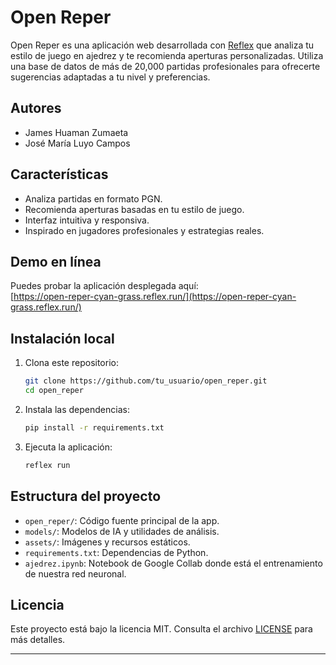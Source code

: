 # Open Reper

Open Reper es una aplicación web desarrollada con [Reflex](https://reflex.dev/) que analiza tu estilo de juego en ajedrez y te recomienda aperturas personalizadas. Utiliza una base de datos de más de 20,000 partidas profesionales para ofrecerte sugerencias adaptadas a tu nivel y preferencias.

## Autores

- James Huaman Zumaeta
- José María Luyo Campos

## Características

- Analiza partidas en formato PGN.
- Recomienda aperturas basadas en tu estilo de juego.
- Interfaz intuitiva y responsiva.
- Inspirado en jugadores profesionales y estrategias reales.

## Demo en línea

Puedes probar la aplicación desplegada aquí:  
[https://open-reper-cyan-grass.reflex.run/](https://open-reper-cyan-grass.reflex.run/)

## Instalación local

1. Clona este repositorio:
   ```sh
   git clone https://github.com/tu_usuario/open_reper.git
   cd open_reper
   ```

2. Instala las dependencias:
   ```sh
   pip install -r requirements.txt
   ```

3. Ejecuta la aplicación:
   ```sh
   reflex run
   ```

## Estructura del proyecto

- `open_reper/`: Código fuente principal de la app.
- `models/`: Modelos de IA y utilidades de análisis.
- `assets/`: Imágenes y recursos estáticos.
- `requirements.txt`: Dependencias de Python.
- `ajedrez.ipynb`: Notebook de Google Collab donde está el entrenamiento de nuestra red neuronal.

## Licencia

Este proyecto está bajo la licencia MIT. Consulta el archivo [LICENSE](LICENSE) para más detalles.

---